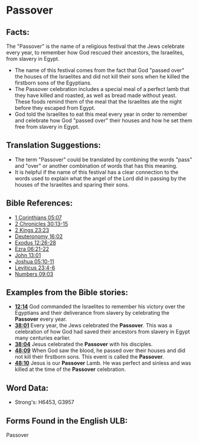 # Passover

## Facts:

The "Passover" is the name of a religious festival that the Jews celebrate every year, to remember how God rescued their ancestors, the Israelites, from slavery in Egypt.

* The name of this festival comes from the fact that God "passed over" the houses of the Israelites and did not kill their sons when he killed the firstborn sons of the Egyptians.
* The Passover celebration includes a special meal of a perfect lamb that they have killed and roasted, as well as bread made without yeast. These foods remind them of the meal that the Israelites ate the night before they escaped from Egypt.
* God told the Israelites to eat this meal every year in order to remember and celebrate how God "passed over" their houses and how he set them free from slavery in Egypt.

## Translation Suggestions:

* The term "Passover" could be translated by combining the words "pass" and "over" or another combination of words that has this meaning.
* It is helpful if the name of this festival has a clear connection to the words used to explain what the angel of the Lord did in passing by the houses of the Israelites and sparing their sons.

## Bible References:

* [1 Corinthians 05:07](rc://en/tn/help/1co/05/07)
* [2 Chronicles 30:13-15](rc://en/tn/help/2ch/30/13)
* [2 Kings 23:23](rc://en/tn/help/2ki/23/23)
* [Deuteronomy 16:02](rc://en/tn/help/deu/16/02)
* [Exodus 12:26-28](rc://en/tn/help/exo/12/26)
* [Ezra 06:21-22](rc://en/tn/help/ezr/06/21)
* [John 13:01](rc://en/tn/help/jhn/13/01)
* [Joshua 05:10-11](rc://en/tn/help/jos/05/10)
* [Leviticus 23:4-6](rc://en/tn/help/lev/23/04)
* [Numbers 09:03](rc://en/tn/help/num/09/03)

## Examples from the Bible stories:

* __[12:14](rc://en/tn/help/obs/12/14)__ God commanded the Israelites to remember his victory over the Egyptians and their deliverance from slavery by celebrating the __Passover__ every year.
* __[38:01](rc://en/tn/help/obs/38/01)__ Every year, the Jews celebrated the __Passover__. This was a celebration of how God had saved their ancestors from slavery in Egypt many centuries earlier.
* __[38:04](rc://en/tn/help/obs/38/04)__ Jesus celebrated the __Passover__ with his disciples.
* __[48:09](rc://en/tn/help/obs/48/09)__ When God saw the blood, he passed over their houses and did not kill their firstborn sons. This event is called the __Passover__.
* __[48:10](rc://en/tn/help/obs/48/10)__ Jesus is our __Passover__ Lamb. He was perfect and sinless and was killed at the time of the __Passover__ celebration.

## Word Data:

* Strong's: H6453, G3957

## Forms Found in the English ULB:

Passover
